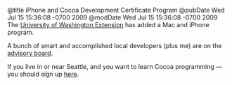 @title iPhone and Cocoa Development Certificate Program
@pubDate Wed Jul 15 15:36:08 -0700 2009
@modDate Wed Jul 15 15:36:08 -0700 2009
The <a href="http://www.extension.washington.edu/ext/certificates/iph/iph_gen.asp">University of Washington Extension</a> has added a Mac and iPhone program.

A bunch of smart and accomplished local developers (plus me) are on the <a href="http://www.extension.washington.edu/ext/certificates/iph/iph_brd.asp">advisory board</a>.

If you live in or near Seattle, and you want to learn Cocoa programming — you should sign up <a href="http://www.extension.washington.edu/ext/certificates/iph/iph_hta.asp">here</a>.
